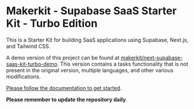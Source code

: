# Makerkit - Supabase SaaS Starter Kit - Turbo Edition

This is a Starter Kit for building SaaS applications using Supabase, Next.js, and Tailwind CSS.

A demo version of this project can be found at [makerkit/next-supabase-saas-kit-turbo-demo](https://github.com/makerkit/next-supabase-saas-kit-turbo-demo). This version contains a tasks functionality that is not present in the original version, multiple languages, and other various modifications.

[Please follow the documentation to get started](https://makerkit.dev/docs/next-supabase-turbo/introduction).

**Please remember to update the repository daily**.